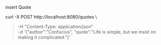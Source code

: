 insert Quote

curl -X POST http://localhost:8080/quotes \
> -H "Content-Type: application/json" \
> -d '{"author":"Confucius", "quote":"Life is simple, but we insist on making it complicated."}'